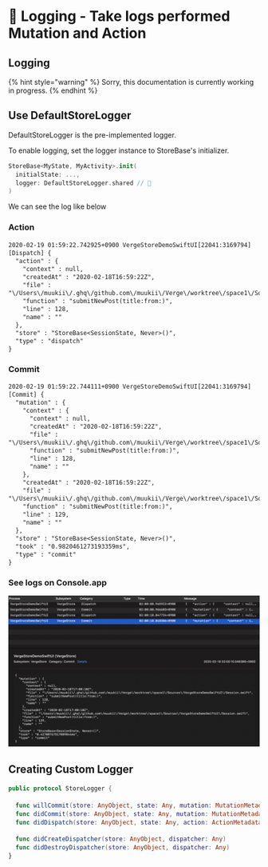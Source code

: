 # 🔭 Logging - Take logs performed Mutation and Action

## Logging

{% hint style="warning" %}
Sorry, this documentation is currently working in progress.
{% endhint %}

## Use DefaultStoreLogger

DefaultStoreLogger is the pre-implemented logger.

To enable logging, set the logger instance to StoreBase's initializer.

```swift
StoreBase<MyState, MyActivity>.init(
  initialState: ...,
  logger: DefaultStoreLogger.shared // 🤩
)
```

We can see the log like below

### Action

```text
2020-02-19 01:59:22.742925+0900 VergeStoreDemoSwiftUI[22041:3169794] [Dispatch] {
  "action" : {
    "context" : null,
    "createdAt" : "2020-02-18T16:59:22Z",
    "file" : "\/Users\/muukii\/.ghq\/github.com\/muukii\/Verge\/worktree\/space1\/Sources\/VergeStoreDemoSwiftUI\/Session.swift",
    "function" : "submitNewPost(title:from:)",
    "line" : 128,
    "name" : ""
  },
  "store" : "StoreBase<SessionState, Never>()",
  "type" : "dispatch"
}
```

### Commit

```text
2020-02-19 01:59:22.744111+0900 VergeStoreDemoSwiftUI[22041:3169794] [Commit] {
  "mutation" : {
    "context" : {
      "context" : null,
      "createdAt" : "2020-02-18T16:59:22Z",
      "file" : "\/Users\/muukii\/.ghq\/github.com\/muukii\/Verge\/worktree\/space1\/Sources\/VergeStoreDemoSwiftUI\/Session.swift",
      "function" : "submitNewPost(title:from:)",
      "line" : 128,
      "name" : ""
    },
    "createdAt" : "2020-02-18T16:59:22Z",
    "file" : "\/Users\/muukii\/.ghq\/github.com\/muukii\/Verge\/worktree\/space1\/Sources\/VergeStoreDemoSwiftUI\/Session.swift",
    "function" : "submitNewPost(title:from:)",
    "line" : 129,
    "name" : ""
  },
  "store" : "StoreBase<SessionState, Never>()",
  "took" : "0.9820461273193359ms",
  "type" : "commit"
}
```

### See logs on Console.app

![](../.gitbook/assets/image%20%284%29.png)

## Creating Custom Logger

```swift
public protocol StoreLogger {
  
  func willCommit(store: AnyObject, state: Any, mutation: MutationMetadata)
  func didCommit(store: AnyObject, state: Any, mutation: MutationMetadata, time: CFTimeInterval)
  func didDispatch(store: AnyObject, state: Any, action: ActionMetadata)
  
  func didCreateDispatcher(store: AnyObject, dispatcher: Any)
  func didDestroyDispatcher(store: AnyObject, dispatcher: Any)
}
```

